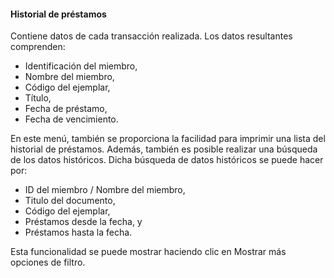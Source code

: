 #### Historial de préstamos

Contiene datos de cada transacción realizada. Los datos resultantes comprenden:
- Identificación del miembro,
- Nombre del miembro,
- Código del ejemplar,
- Título,
- Fecha de préstamo,
- Fecha de vencimiento.

En este menú, también se proporciona la facilidad para imprimir una lista del historial de préstamos. Además, también es posible realizar una búsqueda de los datos históricos. Dicha búsqueda de datos históricos se puede hacer por:
- ID del miembro / Nombre del miembro,
- Titulo del documento,
- Código del ejemplar,
- Préstamos desde la fecha, y
- Préstamos hasta la fecha.

Esta funcionalidad se puede mostrar haciendo clic en Mostrar más opciones de filtro.
